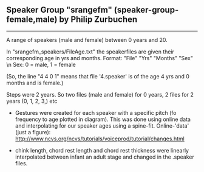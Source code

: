 Speaker Group "srangefm" (speaker-group-female,male)
by Philip Zurbuchen
-----------------------------------------------------------------------------------------------------------------
-----------------------------------------------------------------------------------------------------------------
A range of speakers (male and female) between 0 years and 20.

In "srangefm_speakers/FileAge.txt" the speakerfiles are given their corresponding age in yrs and months. Format: "File" "Yrs" "Months" "Sex" \n
Sex: 0 = male, 1 = female

(So, the line "4 4 0 1" means that file '4.speaker' is of the age 4 yrs and 0 months and is female.)

Steps were 2 years. So two files (male and female) for 0 years, 2 files for 2 years (0, 1, 2, 3,) etc

- 	Gestures were created for each speaker with a specific pitch (fo frequency to age plotted in diagram). This was done using online data and interpolating for our speaker ages using a spine-fit.
	Online-'data' (just a figure): http://www.ncvs.org/ncvs/tutorials/voiceprod/tutorial/changes.html
	
-	chink length, chord rest length and chord rest thickness were linearly interpolated between infant an adult stage and changed in the .speaker files.

